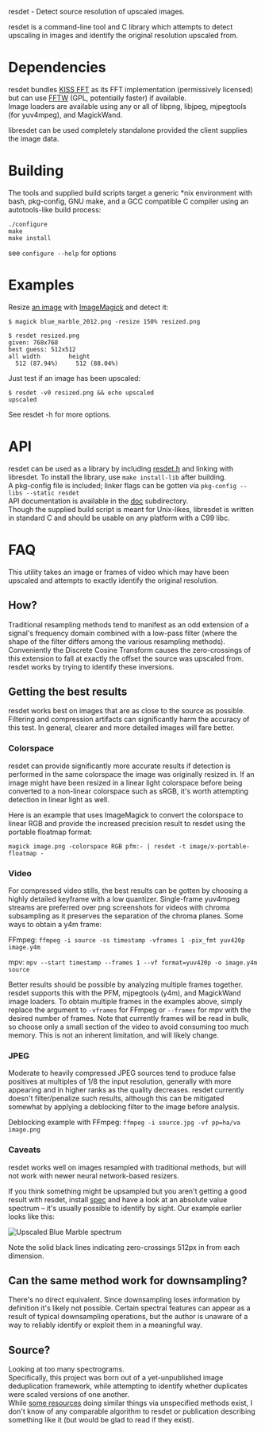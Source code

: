 resdet - Detect source resolution of upscaled images.

resdet is a command-line tool and C library which attempts to detect upscaling in images and identify the original resolution upscaled from.

# Dependencies

resdet bundles [KISS FFT](https://github.com/mborgerding/kissfft) as its FFT implementation (permissively licensed) but can use [FFTW](https://fftw.org) (GPL, potentially faster) if available.  
Image loaders are available using any or all of libpng, libjpeg, mjpegtools (for yuv4mpeg), and MagickWand.  
  
libresdet can be used completely standalone provided the client supplies the image data.

# Building
The tools and supplied build scripts target a generic *nix environment with bash, pkg-config, GNU make, and a GCC compatible C compiler using an autotools-like build process:

    ./configure
	make
	make install

see `configure --help` for options

# Examples

Resize [an image](https://0x09.net/i/g/blue_marble_2012.png) with [ImageMagick](https://www.imagemagick.org) and detect it:

    $ magick blue_marble_2012.png -resize 150% resized.png

    $ resdet resized.png
    given: 768x768
    best guess: 512x512
    all width        height
      512 (87.94%)     512 (88.04%)

Just test if an image has been upscaled:

	$ resdet -v0 resized.png && echo upscaled
	upscaled

See resdet -h for more options.

# API

resdet can be used as a library by including [resdet.h](include/resdet.h) and linking with libresdet. To install the library, use `make install-lib` after building.  
A pkg-config file is included; linker flags can be gotten via `pkg-config --libs --static resdet`  
API documentation is available in the [doc](doc) subdirectory.  
Though the supplied build script is meant for Unix-likes, libresdet is written in standard C and should be usable on any platform with a C99 libc.

# FAQ
This utility takes an image or frames of video which may have been upscaled and attempts to exactly identify the original resolution.

## How?

Traditional resampling methods tend to manifest as an odd extension of a signal's frequency domain combined with a low-pass filter (where the shape of the filter differs among the various resampling methods). Conveniently the Discrete Cosine Transform causes the zero-crossings of this extension to fall at exactly the offset the source was upscaled from. resdet works by trying to identify these inversions.

## Getting the best results

resdet works best on images that are as close to the source as possible. Filtering and compression artifacts can significantly harm the accuracy of this test. In general, clearer and more detailed images will fare better.

### Colorspace

resdet can provide significantly more accurate results if detection is performed in the same colorspace the image was originally resized in. If an image might have been resized in a linear light colorspace before being converted to a non-linear colorspace such as sRGB, it's worth attempting detection in linear light as well.

Here is an example that uses ImageMagick to convert the colorspace to linear RGB and provide the increased precision result to resdet using the portable floatmap format:

```
magick image.png -colorspace RGB pfm:- | resdet -t image/x-portable-floatmap -
```

### Video
For compressed video stills, the best results can be gotten by choosing a highly detailed keyframe with a low quantizer. Single-frame yuv4mpeg streams are preferred over png screenshots for videos with chroma subsampling as it preserves the separation of the chroma planes. Some ways to obtain a y4m frame:

FFmpeg: `ffmpeg -i source -ss timestamp -vframes 1 -pix_fmt yuv420p image.y4m`

mpv:  `mpv --start timestamp --frames 1 --vf format=yuv420p -o image.y4m source`

Better results should be possible by analyzing multiple frames together. resdet supports this with the PFM, mjpegtools (y4m), and MagickWand image loaders. To obtain multiple frames in the examples above, simply replace the argument to `-vframes` for FFmpeg or `--frames` for mpv with the desired number of frames. Note that currently frames will be read in bulk, so choose only a small section of the video to avoid consuming too much memory. This is not an inherent limitation, and will likely change.

### JPEG
Moderate to heavily compressed JPEG sources tend to produce false positives at multiples of 1/8 the input resolution, generally with more appearing and in higher ranks as the quality decreases. resdet currently doesn't filter/penalize such results, although this can be mitigated somewhat by applying a deblocking filter to the image before analysis.

Deblocking example with FFmpeg: `ffmpeg -i source.jpg -vf pp=ha/va image.png`

### Caveats
resdet works well on images resampled with traditional methods, but will not work with newer neural network-based resizers.

If you think something might be upsampled but you aren't getting a good result with resdet, install [spec](https://github.com/0x09/dspfun/tree/master/spec) and have a look at an absolute value spectrum – it's usually possible to identify by sight. Our example earlier looks like this:

![Upscaled Blue Marble spectrum](https://0x09.net/i/g/blue_marble_2012_upscaled.png)

Note the solid black lines indicating zero-crossings 512px in from each dimension.

## Can the same method work for downsampling?

There's no direct equivalent. Since downsampling loses information by definition it's likely not possible. Certain spectral features can appear as a result of typical downsampling operations, but the author is unaware of a way to reliably identify or exploit them in a meaningful way.

## Source?
Looking at too many spectrograms.  
Specifically, this project was born out of a yet-unpublished image deduplication framework, while attempting to identify whether duplicates were scaled versions of one another.  
While [some resources](https://anibin.blogspot.ca) doing similar things via unspecified methods exist, I don't know of any comparable algorithm to resdet or publication describing something like it (but would be glad to read if they exist).
